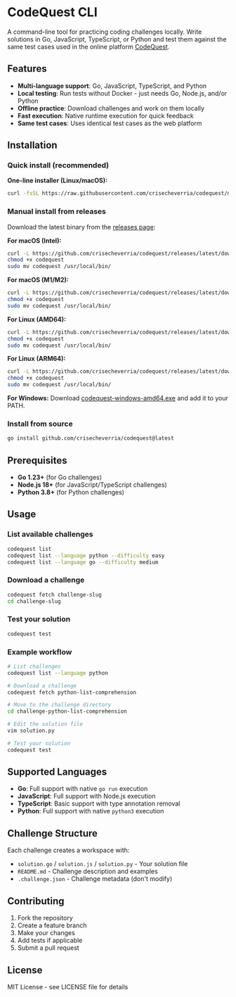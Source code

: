 # CodeQuest CLI

A command-line tool for practicing coding challenges locally. Write solutions in Go, JavaScript, TypeScript, or Python and test them against the same test cases used in the online platform [CodeQuest](https://quest.cristianecheverria.com).

## Features

- **Multi-language support**: Go, JavaScript, TypeScript, and Python
- **Local testing**: Run tests without Docker - just needs Go, Node.js, and/or Python
- **Offline practice**: Download challenges and work on them locally
- **Fast execution**: Native runtime execution for quick feedback
- **Same test cases**: Uses identical test cases as the web platform

## Installation

### Quick install (recommended)

**One-line installer (Linux/macOS):**
```bash
curl -fsSL https://raw.githubusercontent.com/crisecheverria/codequest/main/install.sh | bash
```

### Manual install from releases

Download the latest binary from the [releases page](https://github.com/crisecheverria/codequest/releases):

**For macOS (Intel):**
```bash
curl -L https://github.com/crisecheverria/codequest/releases/latest/download/codequest-darwin-amd64 -o codequest
chmod +x codequest
sudo mv codequest /usr/local/bin/
```

**For macOS (M1/M2):**
```bash
curl -L https://github.com/crisecheverria/codequest/releases/latest/download/codequest-darwin-arm64 -o codequest
chmod +x codequest
sudo mv codequest /usr/local/bin/
```

**For Linux (AMD64):**
```bash
curl -L https://github.com/crisecheverria/codequest/releases/latest/download/codequest-linux-amd64 -o codequest
chmod +x codequest
sudo mv codequest /usr/local/bin/
```

**For Linux (ARM64):**
```bash
curl -L https://github.com/crisecheverria/codequest/releases/latest/download/codequest-linux-arm64 -o codequest
chmod +x codequest
sudo mv codequest /usr/local/bin/
```

**For Windows:**
Download [codequest-windows-amd64.exe](https://github.com/crisecheverria/codequest/releases/latest/download/codequest-windows-amd64.exe) and add it to your PATH.

### Install from source

```bash
go install github.com/crisecheverria/codequest@latest
```

## Prerequisites

- **Go 1.23+** (for Go challenges)
- **Node.js 18+** (for JavaScript/TypeScript challenges)
- **Python 3.8+** (for Python challenges)

## Usage

### List available challenges

```bash
codequest list
codequest list --language python --difficulty easy
codequest list --language go --difficulty medium
```

### Download a challenge

```bash
codequest fetch challenge-slug
cd challenge-slug
```

### Test your solution

```bash
codequest test
```

### Example workflow

```bash
# List challenges
codequest list --language python

# Download a challenge
codequest fetch python-list-comprehension

# Move to the challenge directory
cd challenge-python-list-comprehension

# Edit the solution file
vim solution.py

# Test your solution
codequest test
```

## Supported Languages

- **Go**: Full support with native `go run` execution
- **JavaScript**: Full support with Node.js execution
- **TypeScript**: Basic support with type annotation removal
- **Python**: Full support with native `python3` execution

## Challenge Structure

Each challenge creates a workspace with:
- `solution.go` / `solution.js` / `solution.py` - Your solution file
- `README.md` - Challenge description and examples
- `.challenge.json` - Challenge metadata (don't modify)

## Contributing

1. Fork the repository
2. Create a feature branch
3. Make your changes
4. Add tests if applicable
5. Submit a pull request

## License

MIT License - see LICENSE file for details
